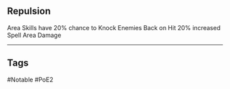 ## Repulsion
Area Skills have 20% chance to Knock Enemies Back on Hit
20% increased Spell Area Damage

---
## Tags
#Notable
#PoE2
